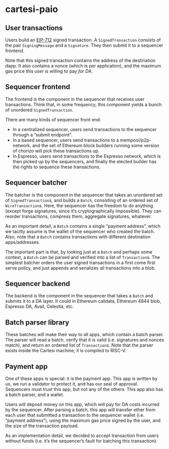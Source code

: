 # cartesi-paio


## User transactions

Users build an [EIP-712](https://eips.ethereum.org/EIPS/eip-712) signed transaction. A `SignedTransaction` consists of the pair `SigningMessage` and a `Signature`. They then submit it to a sequencer frontend.

Note that this signed transaction contains the address of the destination dapp. It also contains a nonce (which is per application), and the maximum gas price this user is willing to pay _for DA_.


## Sequencer frontend

The frontend is the component in the sequencer that receives user transactions.
Think that, in some frequency, this component yields a bunch of unordered `SignedTransaction`.

There are many kinds of sequencer front end:
* In a centralized sequencer, users send transactions to the sequencer through a “submit endpoint”.
* In a based sequencer, users send transactions to a mempool/p2p-network, and the set of Ethereum block builders running some version of chorizo will pick these transactions up.
* In Espresso, users send transactions to the Espresso network, which is then picked up by the sequencers, and finally the elected builder has the rights to sequence these transactions.


## Sequencer batcher

The batcher is the component in the sequencer that takes an unordered set of `SignedTransaction`s, and builds a `Batch`, consisting of an ordered set of `WireTransaction`s.
Here, the sequencer has the freedom to do anything (except forge signatures, since it’s cryptographically impossible).
They can reorder transactions, compress them, aggregate signatures, whatever.

As an important detail, a `Batch` contains a single “payment address”, which we tacitly assume is the wallet of the sequencer who created the batch.
Also, note that a `Batch` contains transactions with different destination apps/addresses.

The important part is that, by looking just at a `Batch` and perhaps some context, a `Batch` can be parsed and verified into a list of `Transaction`s.
The simplest batcher orders the user signed transactions in a first come first serve policy, and just appends and serializes all transactions into a blob.


## Sequencer backend

The backend is the component in the sequencer that takes a `Batch` and submits it to a DA layer. It could in Ethereum calldata, Ethereum 4844 blob, Espresso DA, Avail, Celestia, etc.


## Batch parser library

These batches will make their way to all apps, which contain a batch parser.
The parser will read a batch, verify that it is valid (i.e. signatures and nonces match), and return an ordered list of `Transaction`s.
Note that the parser exists inside the Cartesi machine; it is compiled to RISC-V.


## Payment app

One of these apps is special: it is the payment app.
This app is written by us, we run a validator to protect it, and has our seal of approval. Sequencers must trust this app, but not any of the others.
This app also has a batch parser, and a wallet.

Users will deposit money on this app, which will pay for DA costs incurred by the sequencer.
After parsing a batch, this app will transfer ether from each user that submitted a transaction to the sequencer wallet (i.e. “payment address”), using the maximum gas price signed by the user, and the size of the transaction payload.

As an implementation detail, we decided to accept transaction from users without funds (i.e. it’s the sequencer’s fault for batching this transaction).
